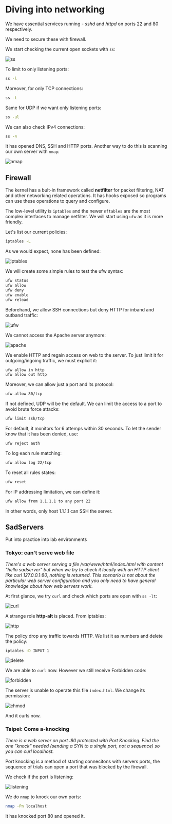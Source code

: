 # Diving into networking

We have essential services running - *sshd* and *httpd* on ports 22 and 80 respectively.

We need to secure these with firewall.


We start checking the current open sockets with ```ss```:

![ss](images/ss.png)

To limit to only listening ports:

```bash
ss -l
```

Moreover, for only TCP connections:

```bash
ss -t
```

Same for UDP if we want only listening ports:

```bash
ss -ul
```

We can also check IPv4 connections:

```bash
ss -4
```



It has opened DNS, SSH and HTTP ports. Another way to do this is scanning our own server with ```nmap```:

![nmap](images/nmap.png)


## Firewall

The kernel has a bult-in framework called **netfilter** for packet filtering, NAT and other networking related operations. It has hooks exposed so programs can use these operations to query and configure.

The low-level utility is ```iptables``` and the newer ```nftables``` are the most complex interfaces to manage netfilter. We will start using ```ufw``` as it is more friendly.

Let's list our current policies:

```bash
iptables -L
```

As we would expect, none has been defined:

![iptables](images/iptables.png)

We will create some simple rules to test the ufw syntax:

```bash
ufw status
ufw allow
ufw deny
ufw enable
ufw reload
```

Beforehand, we allow SSH connections but deny HTTP for inband and outband traffic:

![ufw](images/ufw.png)

We cannot access the Apache server anymore:

![apache](images/apache.png)

We enable HTTP and regain access on web to the server. To just limit it for outgoing/ingoing traffic, we must explicit it:

```bash
ufw allow in http
ufw allow out http
```

Moreover, we can allow just a port and its protocol:
```bash
ufw allow 80/tcp
```

If not defined, UDP will be the default.
We can limit the access to a port to avoid brute force attacks:

```bash
ufw limit ssh/tcp
```

For default, it monitors for 6 attemps within 30 seconds.
To let the sender know that it has been denied, use:
```bash
ufw reject auth
```

To log each rule matching:
```bash
ufw allow log 22/tcp
```

To reset all rules states:
```bash
ufw reset
```

For IP addressing limitation, we can define it:
```bash
ufw allow from 1.1.1.1 to any port 22
```

In other words, only host 1.1.1.1 can SSH the server.


## SadServers

Put into practice into lab environments

### Tokyo: can't serve web file

*There's a web server serving a file /var/www/html/index.html with content "hello sadserver" but when we try to check it locally with an HTTP client like curl 127.0.0.1:80, nothing is returned. This scenario is not about the particular web server configuration and you only need to have general knowledge about how web servers work.*

At first glance, we try ```curl``` and check which ports are open with ```ss -lt```:

![curl](images/curl.png)

A strange role **http-alt** is placed. From iptables:

![http](images/http.png)

The policy drop any traffic towards HTTP. We list it as numbers and delete the policy:

```bash
iptables -D INPUT 1
```

![delete](images/delete.png)


We are able to ```curl``` now. However we still receive Forbidden code:

![forbidden](images/forbidden.png)


The server is unable to operate this file ```ìndex.html```. We change its permission: 

![chmod](images/chmod.png)

And it curls now.

### Taipei: Come a-knocking

*There is a web server on port :80 protected with Port Knocking. Find the one "knock" needed (sending a SYN to a single port, not a sequence) so you can curl localhost.*

Port knocking is a method of starting connecitons with servers ports, the sequence of trials can open a port that was blocked by the firewall.

We check if the port is listening:

![listening](images/listening.png)

We do ```nmap``` to knock our own ports:

```bash
nmap -Pn localhost
```

It has knocked port 80 and opened it.

